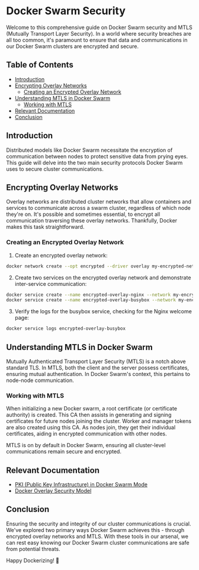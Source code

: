 # Docker Swarm Security

Welcome to this comprehensive guide on Docker Swarm security and MTLS (Mutually Transport Layer Security). In a world where security breaches are all too common, it's paramount to ensure that data and communications in our Docker Swarm clusters are encrypted and secure.

## Table of Contents

- [Introduction](#introduction)
- [Encrypting Overlay Networks](#encrypting-overlay-networks)
   - [Creating an Encrypted Overlay Network](#creating-an-encrypted-overlay-network)
- [Understanding MTLS in Docker Swarm](#understanding-mtls-in-docker-swarm)
   - [Working with MTLS](#working-with-mtls)
- [Relevant Documentation](#relevant-documentation)
- [Conclusion](#conclusion)

## Introduction

Distributed models like Docker Swarm necessitate the encryption of communication between nodes to protect sensitive data from prying eyes. This guide will delve into the two main security protocols Docker Swarm uses to secure cluster communications. 

## Encrypting Overlay Networks

Overlay networks are distributed cluster networks that allow containers and services to communicate across a swarm cluster, regardless of which node they're on. It's possible and sometimes essential, to encrypt all communication traversing these overlay networks. Thankfully, Docker makes this task straightforward.

### Creating an Encrypted Overlay Network


1. Create an encrypted overlay network:

```bash
docker network create --opt encrypted --driver overlay my-encrypted-net
```

2. Create two services on the encrypted overlay network and demonstrate inter-service communication:

```bash
docker service create --name encrypted-overlay-nginx --network my-encrypted-net --replicas 3 nginx
docker service create --name encrypted-overlay-busybox --network my-encrypted-net radial/busyboxplus:curl sh -c 'curl encrypted-overlay-nginx && sleep 3600'
```

3. Verify the logs for the busybox service, checking for the Nginx welcome page:

```bash
docker service logs encrypted-overlay-busybox
```

## Understanding MTLS in Docker Swarm

Mutually Authenticated Transport Layer Security (MTLS) is a notch above standard TLS. In MTLS, both the client and the server possess certificates, ensuring mutual authentication. In Docker Swarm's context, this pertains to node-node communication.

### Working with MTLS

When initializing a new Docker swarm, a root certificate (or certificate authority) is created. This CA then assists in generating and signing certificates for future nodes joining the cluster. Worker and manager tokens are also created using this CA. As nodes join, they get their individual certificates, aiding in encrypted communication with other nodes.

MTLS is on by default in Docker Swarm, ensuring all cluster-level communications remain secure and encrypted.

## Relevant Documentation

- [PKI (Public Key Infrastructure) in Docker Swarm Mode](https://docs.docker.com/engine/swarm/how-swarm-mode-works/pki/)
- [Docker Overlay Security Model](https://docs.docker.com/v17.09/engine/userguide/networking/overlay-security-model/)

## Conclusion

Ensuring the security and integrity of our cluster communications is crucial. We've explored two primary ways Docker Swarm achieves this - through encrypted overlay networks and MTLS. With these tools in our arsenal, we can rest easy knowing our Docker Swarm cluster communications are safe from potential threats.

Happy Dockerizing! 🌱